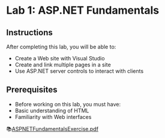 # Lab 1: ASP.NET Fundamentals

## Instructions

After completing this lab, you will be able to:
- Create a Web site with Visual Studio
- Create and link multiple pages in a site
- Use ASP.NET server controls to interact with clients

## Prerequisites
- Before working on this lab, you must have:
- Basic understanding of HTML
- Familiarity with Web interfaces

📚[ASPNETFundamentalsExercise.pdf](https://drive.google.com/file/d/1JMhQ93ps2rzJmG0vn55kbITnrr_DejFb/view?usp=sharing)
